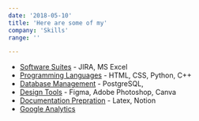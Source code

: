 ```yaml
---
date: '2018-05-10'
title: 'Here are some of my'
company: 'Skills'
range: ''

---
```


- <u>Software Suites</u> - JIRA, MS Excel
- <u>Programming Languages</u> - HTML, CSS, Python, C++
- <u>Database Management</u> - PostgreSQL,
- <u>Design Tools</u> - Figma, Adobe Photoshop, Canva
- <u>Documentation Prepration</u> - Latex, Notion
- <u>Google Analytics
